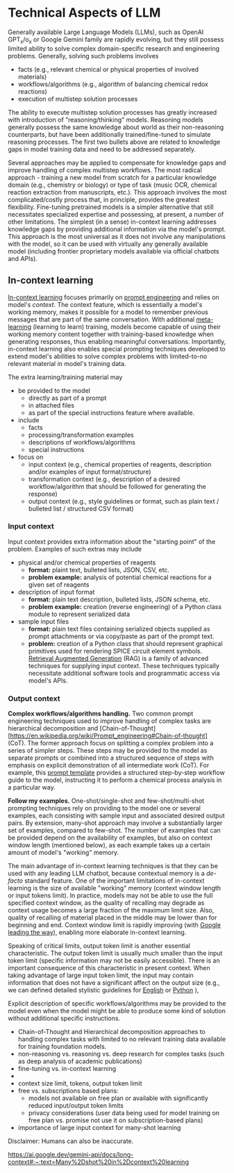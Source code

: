 # Technical Aspects of LLM

Generally available Large Language Models (LLMs), such as OpenAI $\mathrm{GPT_{x}/o_{x}}$ or Google Gemini family are rapidly evolving, but they still possess limited ability to solve complex domain-specific research and engineering problems. Generally, solving such problems involves
 - facts (e.g., relevant chemical or physical properties of involved materials)
 - workflows/algorithms (e.g., algorithm of balancing chemical redox reactions)
 - execution of multistep solution processes 

The ability to execute multistep solution processes has greatly increased with introduction of "reasoning/thinking" models. Reasoning models generally possess the same knowledge about world as their non-reasoning counterparts, but have been additionally trained/fine-tuned to simulate reasoning processes. The first two bullets above are related to knowledge gaps in model training data and need to be addressed separately.

Several approaches may be applied to compensate for knowledge gaps and improve handling of complex multistep workflows. The most radical approach - training a new model from scratch for a particular knowledge domain (e.g., chemistry or biology) or type of task (music OCR, chemical reaction extraction from manuscripts, etc.). This approach involves the most complicated/costly process that, in principle, provides the greatest flexibility. Fine-tuning pretrained models is a simpler alternative that still necessitates specialized expertise and possessing, at present, a number of other limitations. The simplest (in a sense) in-context learning addresses knowledge gaps by providing additional information via the model's prompt. This approach is the most universal as it does not involve any manipulations with the model, so it can be used with virtually any generally available model (including frontier proprietary models available via official chatbots and APIs).

## In-context learning

[In-context learning](https://en.wikipedia.org/wiki/Prompt_engineering#In-context_learning) focuses primarily on [prompt engineering](https://en.wikipedia.org/wiki/Prompt_engineering) and relies on model's *context*. The context feature, which is essentially a model's working memory, makes it possible for a model to remember previous messages that are part of the same conversation. With additional [meta-learning](https://en.wikipedia.org/wiki/Meta-learning_(computer_science)) (learning to learn) training, models become capable of using their working memory content together with training-based knowledge when generating responses, thus enabling meaningful conversations. Importantly, in-context learning also enables special prompting techniques developed to extend model's abilities to solve complex problems with limited-to-no relevant material in model's training data.

The extra learning/training material may
- be provided to the model
    - directly as part of a prompt
    - in attached files
    - as part of the special instructions feature where available.
- include
    - facts
    - processing/transformation examples
    - descriptions of workflows/algorithms
    - special instructions
- focus on
    - input context (e.g., chemical properties of reagents, description and/or examples of input format/structure)
    - transformation context (e.g., description of a desired workflow/algorithm that should be followed for generating the response)
    - output context (e.g., style guidelines or format, such as plain text / bulleted list / structured CSV format)

### Input context

Input context provides extra information about the "starting point" of the problem. Examples of such extras may include
- physical and/or chemical properties of reagents
    - **format:** plaint text, bulleted lists, JSON, CSV, etc.
    - **problem example:** analysis of potential chemical reactions for a given set of reagents
- description of input format
    - **format:** plain text description, bulleted lists, JSON schema, etc.
    - **problem example:** creation (reverse engineering) of a Python class module to represent serialized data
- sample input files
    - **format:** plain text files containing serialized objects supplied as prompt attachments or via copy/paste as part of the prompt text.
    - **problem:** creation of a Python class that should represent graphical primitives used for rendering SPICE circuit element symbols.
[Retrieval Augmented Generation](https://en.wikipedia.org/wiki/Retrieval-augmented_generation) (RAG) is a family of advanced techniques for supplying input context. These techniques typically necessitate additional software tools and programmatic access via model's APIs.

### Output context



**Complex workflows/algorithms handling.** Two common prompt engineering techniques used to improve handling of complex tasks are hierarchical decomposition and [Chain-of-Thought][https://en.wikipedia.org/wiki/Prompt_engineering#Chain-of-thought] (CoT). The former approach focus on splitting a complex problem into a series of simpler steps. These steps may be provided to the model as separate prompts or combined into a structured sequence of steps with emphasis on explicit demonstration of all intermediate work (CoT). For example, this [prompt template](https://github.com/pchemguy/ChatGPTExploratoryPrompting/blob/main/Science/Chemistry/ChemicalReactionAnalysis.md) provides a structured step-by-step workflow guide to the model, instructing it to perform a chemical process analysis in a particular way.

**Follow my examples.** One-shot/single-shot and few-shot/multi-shot prompting techniques rely on providing to the model one or several examples, each consisting with sample input and associated desired output pairs. By extension, many-shot approach may involve a substantially larger set of examples, compared to few-shot. The number of examples that can be provided depend on the availability of examples, but also on context window length (mentioned below), as each example takes up a certain amount of model's "working" memory.

The main advantage of in-context learning techniques is that they can be used with any leading LLM chatbot, because contextual memory is a *de-facto* standard feature. One of the important limitations of in-context learning is the size of available "working" memory (context window length or input tokens limit). In practice, models may not be able to use the full specified context window, as the quality of recalling may degrade as context usage becomes a large fraction of the maximum limit size. Also, quality of recalling of material placed in the middle may be lower than for beginning and end. Context window limit is rapidly improving (with [Google leading the way](https://ai.google.dev/gemini-api/docs/long-context)), enabling more elaborate in-context learning. 

Speaking of critical limits, output token limit is another essential characteristic. The output token limit is usually much smaller than the input token limit (specific information may not be easily accessible). There is an important consequence of this characteristic in present context. When taking advantage of large input token limit, the input may contain information that does not have a significant affect on the output size  (e.g., we can defined detailed stylistic guidelines for [English](https://github.com/pchemguy/ChatGPTExploratoryPrompting/blob/main/Writing/WritingStyleGuidelines.md) or [Python](https://github.com/pchemguy/ChatGPTExploratoryPrompting/blob/main/Code/Python/PythonStyleGuidelines.md) ), 

Explicit description of specific workflows/algorithms may be provided to the model even when the model might be able to produce some kind of solution without additional specific instructions. 


- Chain-of-Thought and Hierarchical decomposition approaches to handling complex tasks with limited to no relevant training data available for training foundation models.
- non-reasoning vs. reasoning vs. deep research for complex tasks (such as deep analysis of academic publications)
- fine-tuning vs. in-context learning
- 
- context size limit, tokens, output token limit
- free vs. subscriptions based plans:
    - models not available on free plan or available with significantly reduced input/output token limits
    - privacy considerations (user data being used for model training on free plan vs. promise not use it on subscription-based plans)
- importance of large input context for many-shot learning

Disclaimer: Humans can also be inaccurate.

https://ai.google.dev/gemini-api/docs/long-context#:~:text=Many%2Dshot%20in%2Dcontext%20learning